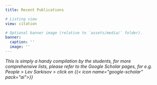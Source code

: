 ```yaml
---
title: Recent Publications

# Listing view
view: citation

# Optional banner image (relative to `assets/media/` folder).
banner:
  caption: ''
  image: ''
---
```

*This is simply a handy compilation by the students, for more comprehensive lists, please refer to the Google Scholar pages, for e.g.*
    *People > Lev Sarkisov > click on {{< icon name="google-scholar" pack="ai">}}*